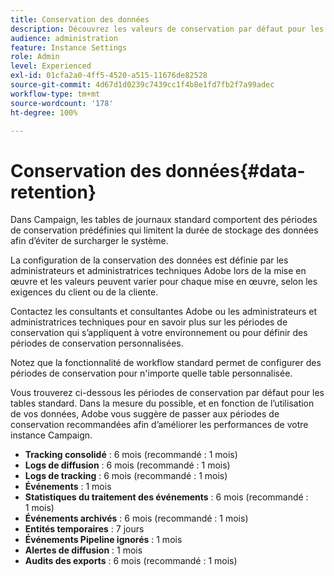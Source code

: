 ```yaml
---
title: Conservation des données
description: Découvrez les valeurs de conservation par défaut pour les tableaux standard
audience: administration
feature: Instance Settings
role: Admin
level: Experienced
exl-id: 01cfa2a0-4ff5-4520-a515-11676de82528
source-git-commit: 4d67d1d0239c7439cc1f4b8e1fd7fb2f7a99adec
workflow-type: tm+mt
source-wordcount: '178'
ht-degree: 100%

---
```


# Conservation des données{#data-retention}

Dans Campaign, les tables de journaux standard comportent des périodes de conservation prédéfinies qui limitent la durée de stockage des données afin d’éviter de surcharger le système.

La configuration de la conservation des données est définie par les administrateurs et administratrices techniques Adobe lors de la mise en œuvre et les valeurs peuvent varier pour chaque mise en œuvre, selon les exigences du client ou de la cliente.

Contactez les consultants et consultantes Adobe ou les administrateurs et administratrices techniques pour en savoir plus sur les périodes de conservation qui s’appliquent à votre environnement ou pour définir des périodes de conservation personnalisées.

Notez que la fonctionnalité de workflow standard permet de configurer des périodes de conservation pour n&#39;importe quelle table personnalisée.

Vous trouverez ci-dessous les périodes de conservation par défaut pour les tables standard. Dans la mesure du possible, et en fonction de l’utilisation de vos données, Adobe vous suggère de passer aux périodes de conservation recommandées afin d’améliorer les performances de votre instance Campaign.

* **Tracking consolidé** : 6 mois (recommandé : 1 mois)
* **Logs de diffusion** : 6 mois (recommandé : 1 mois)
* **Logs de tracking** : 6 mois (recommandé : 1 mois)
* **Événements** : 1 mois
* **Statistiques du traitement des événements** : 6 mois (recommandé : 1 mois)
* **Événements archivés** : 6 mois (recommandé : 1 mois)
* **Entités temporaires** : 7 jours
* **Événements Pipeline ignorés** : 1 mois
* **Alertes de diffusion** : 1 mois
* **Audits des exports** : 6 mois (recommandé : 1 mois)
